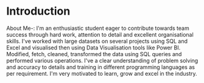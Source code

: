 # Introduction
About Me-: 
I'm an enthusiastic student eager to contribute towards team success through hard work, attention to detail and excellent organisational skills. I've worked with large datasets on several projects using SQL and Excel and visualised then using Data Visualisation tools like Power BI. Modified, fetch, cleaned, transformed the data using SQL queries and performed various operations. I've a clear understanding of problem solving and accuracy to details and training in different programming languages as per requirement. I'm very motivated to learn, grow and excel in the industry.
